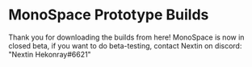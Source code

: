 # MonoSpace Prototype Builds
Thank you for downloading the builds from here! MonoSpace is now in closed beta, if you want to do beta-testing, contact Nextin on discord: "Nextin Hekonray#6621"

